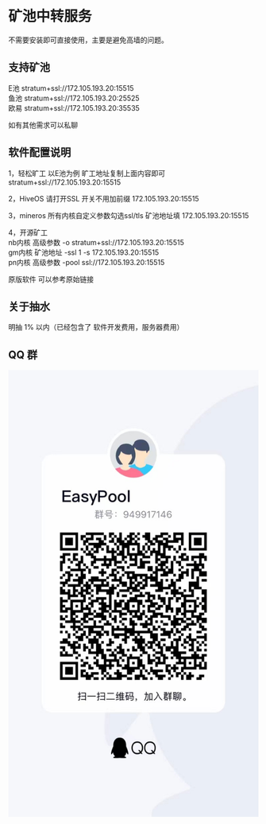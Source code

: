 # 矿池中转服务 
不需要安装即可直接使用，主要是避免高墙的问题。

## 支持矿池
E池  stratum+ssl://172.105.193.20:15515  
鱼池  stratum+ssl://172.105.193.20:25525  
欧易  stratum+ssl://172.105.193.20:35535  

如有其他需求可以私聊
## 软件配置说明
1，轻松旷工 以E池为例 
旷工地址复制上面内容即可  stratum+ssl://172.105.193.20:15515  

2，HiveOS
请打开SSL 开关不用加前缀   172.105.193.20:15515 

3，mineros
所有内核自定义参数勾选ssl/tls
矿池地址填   172.105.193.20:15515 

4，开源矿工  
nb内核 高级参数 -o stratum+ssl://172.105.193.20:15515   
gm内核 矿池地址 -ssl 1 -s 172.105.193.20:15515  
pn内核 高级参数 -pool ssl://172.105.193.20:15515   

原版软件 可以参考原始链接
## 关于抽水
明抽 1% 以内（已经包含了 软件开发费用，服务器费用）   



## QQ 群

![image](qq.jpeg)


